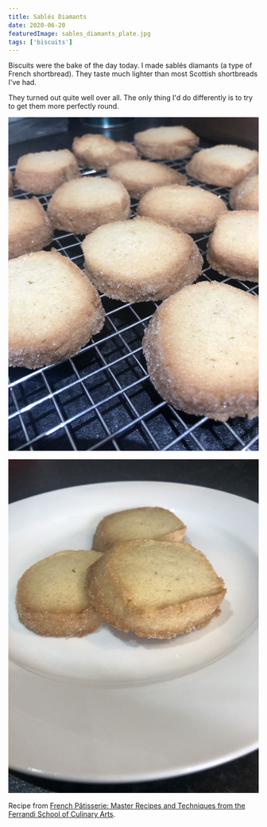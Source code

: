 ```yaml
---
title: Sablés Diamants
date: 2020-06-20
featuredImage: sables_diamants_plate.jpg
tags: ['biscuits']
---
```


Biscuits were the bake of the day today. I made <span lang="fr">sablés diamants</span> (a type of French shortbread). They taste much lighter than most Scottish shortbreads I've had.

They turned out quite well over all. The only thing I'd do differently is to try to get them more perfectly round.

![Sablés diamants on a cooling rack](sables_diamants_cooling.jpg)

![Three sablés diamants on a plate](sables_diamants_plate.jpg)

Recipe from [French Pâtisserie: Master Recipes and Techniques from the Ferrandi School of Culinary Arts](https://www.amazon.co.uk/French-Pâtisserie-Techniques-Ferrandi-Culinary/dp/2080203185).
